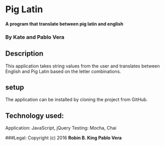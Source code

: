 # Pig Latin

#### A program that translate between pig latin and english

### By Kate and Pablo Vera

## Description
This application takes string values from the user and translates between English and Pig Latin based on the letter combinations.

## setup
The application can be installed by cloning the project from GitHub.

## Technology used:
Application: JavaScript, jQuery
Testing: Mocha, Chai

###Legal:
Copyright (c) 2016 **Robin B. King Pablo Vera**
